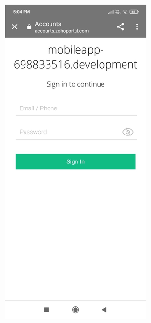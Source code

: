 ![alt text](https://github.com/shankar-tester901/mBaaS-with-Catalyst-example/blob/main/IMG-20210902-WA0008%20(1).jpg) 
